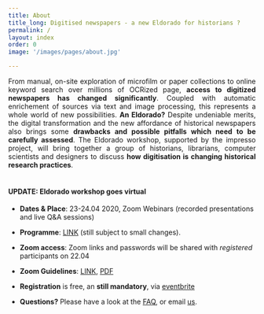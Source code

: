 ```yaml
---
title: About
title_long: Digitised newspapers - a new Eldorado for historians ?
permalink: /
layout: index
order: 0
image: '/images/pages/about.jpg'

---
```


<div style="text-align: justify"> From manual, on-site exploration of microfilm or paper collections to online keyword search over millions of OCRized page, <b>access to digitized newspapers has changed significantly</b>. Coupled with automatic enrichement of sources via text and image processing, this represents a whole world of new possibilities. <b>An Eldorado?</b> Despite undeniable merits, the digital transformation and the new affordance of historical newspapers  also brings some <b>drawbacks and possible pitfalls which need to be carefully assessed</b>. The Eldorado workshop, supported by the impresso project, will bring  together a group of historians, librarians, computer scientists and designers to discuss <b>how digitisation is changing historical research practices</b>.</div><br>

#### UPDATE:  Eldorado workshop goes virtual 

- **Dates & Place**: 23-24.04 2020, Zoom Webinars (recorded presentations and live Q&A sessions)
- **Programme**:  [LINK](/eldorado/online-program) (still subject to small changes).
- **Zoom access**:  Zoom links and passwords will be shared with _registered_ participants on 22.04
- **Zoom Guidelines**:  [LINK](https://docs.google.com/presentation/d/1OzQ96R875Z3GTobv15hnqJe5XMgfCkXqTCdHY17EezE/edit?usp=sharing),  [PDF](https://impresso.github.io/eldorado/assets/Eldorado-Zoom-Guidelines.pdf)

- **Registration** is free, an **still mandatory**, via [eventbrite](https://www.eventbrite.com/e/eldorado-workshop-registration-91108149929)

<div id="eventbrite-widget-container-91108149929"></div>

<script src="https://www.eventbrite.com/static/widgets/eb_widgets.js"></script>

<script type="text/javascript">
    var exampleCallback = function() {
        console.log('Order complete!');
    };
    window.EBWidgets.createWidget({
        widgetType: 'checkout',
        eventId: '91108149929',
        iframeContainerId: 'eventbrite-widget-container-91108149929',
        iframeContainerHeight: 525,
    });
</script>



- **Questions?** Please have a look at the [FAQ](/eldorado/faq), or email [us](mailto:info@impresso-project.ch).



